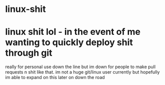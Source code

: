 # linux-shit
# linux shit lol - in the event of me wanting to quickly deploy shit through git

really for personal use down the line but im down for people to make pull requests n shit like that. im not a huge git/linux user currently but hopefully im able to expand on this later on down the road
